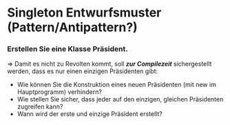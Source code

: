﻿# Singleton Entwurfsmuster (Pattern/Antipattern?)

### Erstellen Sie eine Klasse Präsident. 
=> Damit es nicht zu Revolten kommt, soll ***zur Compilezeit*** sichergestellt werden, dass es nur einen einzigen Präsidenten gibt:
- Wie können Sie die Konstruktion eines neuen Präsidenten (mit new im Hauptprogramm) verhindern?
- Wie stellen Sie sicher, dass jeder auf den einzigen, gleichen Präsidenten zugreifen kann?
- Wann wird der erste und einzige Präsident erstellt?





